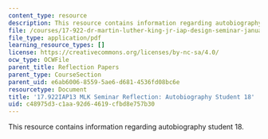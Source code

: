 ```yaml
---
content_type: resource
description: This resource contains information regarding autobiography student 18.
file: /courses/17-922-dr-martin-luther-king-jr-iap-design-seminar-january-iap-2013/c48975d3c1aa92d64619cfbd8e757b30_MIT17_922IAP13_RefPapr3U.pdf
file_type: application/pdf
learning_resource_types: []
license: https://creativecommons.org/licenses/by-nc-sa/4.0/
ocw_type: OCWFile
parent_title: Reflection Papers
parent_type: CourseSection
parent_uid: e6ab6006-8559-5ae6-d681-4536fd08bc6e
resourcetype: Document
title: '17.922IAP13 MLK Seminar Reflection: Autobiography Student 18'
uid: c48975d3-c1aa-92d6-4619-cfbd8e757b30
---
```

This resource contains information regarding autobiography student 18.